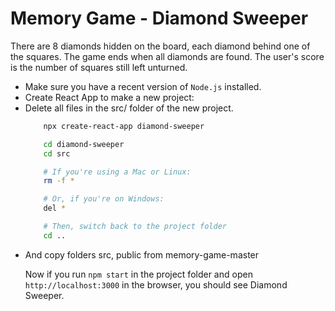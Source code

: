 # Memory Game - Diamond Sweeper

There are 8 diamonds hidden on the board, each diamond behind one of the squares.
The game ends when all diamonds are found. The user's score is the number of squares still left unturned.

<ul>
	<li>Make sure you have a recent version of <code>Node.js</code> installed.</li>
	<li>Create React App to make a new project:</li>
	<li>Delete all files in the src/ folder of the new project.</li>

```bash
	npx create-react-app diamond-sweeper
```
```bash
	cd diamond-sweeper
	cd src

	# If you're using a Mac or Linux:
	rm -f *

	# Or, if you're on Windows:
	del *

	# Then, switch back to the project folder
	cd ..
```	
<li>And copy folders src, public from memory-game-master</li>

Now if you run <code>npm start</code> in the project folder and open <code>http://localhost:3000</code> in the browser, you should see Diamond Sweeper.

